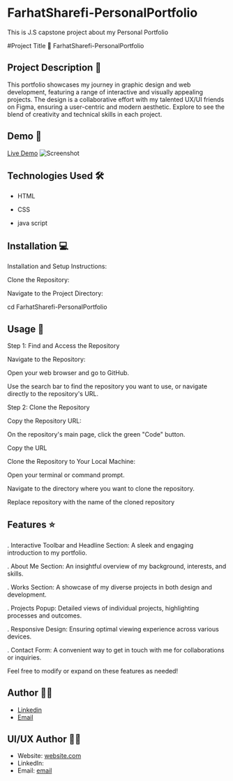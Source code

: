# FarhatSharefi-PersonalPortfolio
This is J.S capstone project about my Personal Portfolio

#Project Title 🚀
FarhatSharefi-PersonalPortfolio

## Project Description 📝
This portfolio showcases my journey in graphic design and web development, featuring a range of interactive and visually appealing projects. The design is a collaborative effort with my talented UX/UI friends on Figma, ensuring a user-centric and modern aesthetic. Explore to see the blend of creativity and technical skills in each project.



## Demo 📸
[Live Demo](  )
![Screenshot](./)

## Technologies Used 🛠️


- HTML

- CSS


- java script



## Installation 💻

Installation and Setup Instructions:

Clone the Repository:

Navigate to the Project Directory:

cd FarhatSharefi-PersonalPortfolio


## Usage 🎯

Step 1: Find and Access the Repository

Navigate to the Repository:

Open your web browser and go to GitHub.

Use the search bar to find the repository you want to use, or navigate 
directly to the repository's URL.

Step 2: Clone the Repository

Copy the Repository URL:

On the repository's main page, click the green "Code" button.

Copy the URL 

Clone the Repository to Your Local Machine:


Open your terminal or command prompt.

Navigate to the directory where you want to clone the repository.

Replace repository with the name of the cloned repository


## Features ⭐
. Interactive Toolbar and Headline Section: A sleek and engaging introduction to my portfolio.


. About Me Section: An insightful overview of my background, interests, and skills.


. Works Section: A showcase of my diverse projects in both design and development.


. Projects Popup: Detailed views of individual projects, highlighting processes and outcomes.


. Responsive Design: Ensuring optimal viewing experience across various devices.


. Contact Form: A convenient way to get in touch with me for collaborations or inquiries.


Feel free to modify or expand on these features as needed!
 

## Author 👩‍💻
- [Linkedin](https://www.linkedin.com/in/farhat-sharefi-13a101309?utm_source=share&utm_campaign=share_via&utm_content=profile&utm_medium=android_app)
- [Email](sharefifarhat@gmail.com)

## UI/UX Author 👩‍💻 
- Website: [website.com]( )
- LinkedIn: []()
- Email: [email]()

